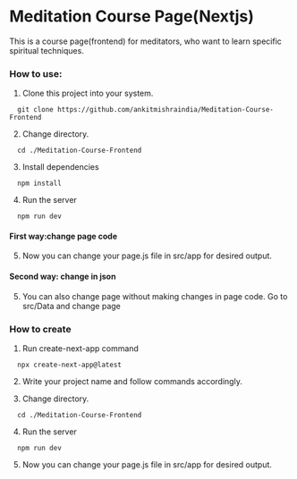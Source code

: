 # Meditation Course Page(Nextjs)

This is a course page(frontend) for meditators, who want to learn specific spiritual techniques.

### How to use:


1. Clone this project into your system.
```
  git clone https://github.com/ankitmishraindia/Meditation-Course-Frontend
```
2. Change directory.
```
  cd ./Meditation-Course-Frontend
```
3. Install dependencies 
```
  npm install
```
4. Run the server
```
  npm run dev
```
#### First way:change page code
5. Now you can change your page.js file in src/app  for desired output.

#### Second way: change in json

5. You can also change page without making changes in page code.
Go to src/Data and change page


### How to create

1. Run create-next-app command
```
  npx create-next-app@latest
```
2. Write your project name and follow commands accordingly.

3. Change directory.
```
  cd ./Meditation-Course-Frontend
```
4. Run the server
```
  npm run dev
```
5. Now you can change your page.js file in src/app  for desired output.

